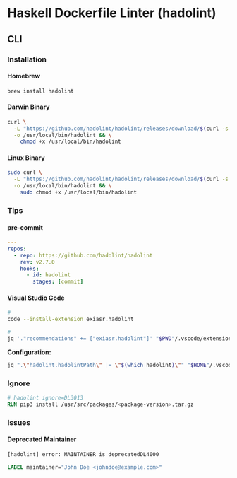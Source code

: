 # Haskell Dockerfile Linter (hadolint)

## CLI

### Installation

#### Homebrew

```sh
brew install hadolint
```

#### Darwin Binary

```sh
curl \
  -L "https://github.com/hadolint/hadolint/releases/download/$(curl -s https://api.github.com/repos/hadolint/hadolint/releases/latest | grep tag_name | cut -d '"' -f 4)/hadolint-Darwin-x86_64" \
  -o /usr/local/bin/hadolint && \
    chmod +x /usr/local/bin/hadolint
```

#### Linux Binary

```sh
sudo curl \
  -L "https://github.com/hadolint/hadolint/releases/download/$(curl -s https://api.github.com/repos/hadolint/hadolint/releases/latest | grep tag_name | cut -d '"' -f 4)/hadolint-Linux-x86_64" \
  -o /usr/local/bin/hadolint && \
    sudo chmod +x /usr/local/bin/hadolint
```

### Tips

#### pre-commit

```yaml
---
repos:
  - repo: https://github.com/hadolint/hadolint
    rev: v2.7.0
    hooks:
      - id: hadolint
        stages: [commit]
```

#### Visual Studio Code

```sh
#
code --install-extension exiasr.hadolint

#
jq '."recommendations" += ["exiasr.hadolint"]' "$PWD"/.vscode/extensions.json | sponge "$PWD"/.vscode/extensions.json
```

**Configuration:**

```sh
jq ".\"hadolint.hadolintPath\" |= \"$(which hadolint)\"" "$HOME"/.vscode/settings.json | sponge "$HOME"/.vscode/settings.json
```

### Ignore

```Dockerfile
# hadolint ignore=DL3013
RUN pip3 install /usr/src/packages/<package-version>.tar.gz
```

### Issues

#### Deprecated Maintainer

```sh
[hadolint] error: MAINTAINER is deprecatedDL4000
```

```Dockerfile
LABEL maintainer="John Doe <johndoe@example.com>"
```

<!--
if command -v docker > /dev/null; then
  npm run lint:docker
fi
-->
